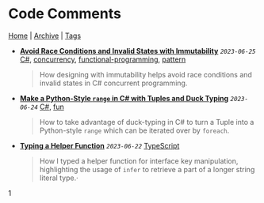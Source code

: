 # Code Comments

[Home](./README.md) | [Archive](index/archive.md) | [Tags](index/tags.md)

- __[Avoid Race Conditions and Invalid States with Immutability](src/2023/6/25/avoid_race_condition_with_immutability/README.md)__
  _`2023-06-25`_
  [C#](index/tags.md#C#), [concurrency](index/tags.md#concurrency), [functional-programming](index/tags.md#functional-programming), [pattern](index/tags.md#pattern)

  > How designing with immutability helps avoid race conditions and invalid states in C# concurrent programming.
- __[Make a Python-Style `range` in C# with Tuples and Duck Typing](src/2023/6/24/python_style_range/README.md)__
  _`2023-06-24`_
  [C#](index/tags.md#C#), [fun](index/tags.md#fun)

  > How to take advantage of duck-typing in C# to turn a Tuple into a Python-style `range` which can be iterated over by `foreach`.
- __[Typing a Helper Function](src/2023/6/22/typing_a_helper_function/README.md)__
  _`2023-06-22`_
  [TypeScript](index/tags.md#TypeScript)

  > How I typed a helper function for interface key manipulation, highlighting the usage of `infer` to retrieve a part of a longer string literal type.·

1